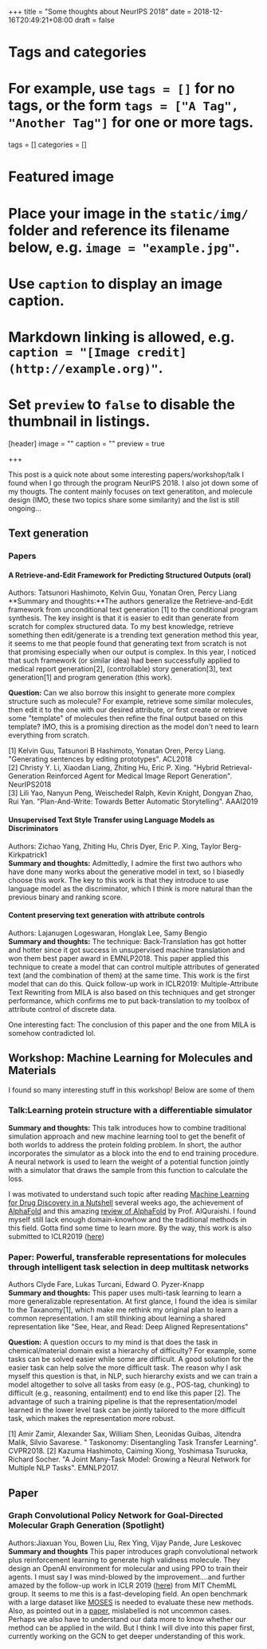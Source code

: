 +++
title = "Some thoughts about NeurIPS 2018"
date = 2018-12-16T20:49:21+08:00
draft = false

# Tags and categories
# For example, use `tags = []` for no tags, or the form `tags = ["A Tag", "Another Tag"]` for one or more tags.
tags = []
categories = []

# Featured image
# Place your image in the `static/img/` folder and reference its filename below, e.g. `image = "example.jpg"`.
# Use `caption` to display an image caption.
#   Markdown linking is allowed, e.g. `caption = "[Image credit](http://example.org)"`.
# Set `preview` to `false` to disable the thumbnail in listings.
[header]
image = ""
caption = ""
preview = true

+++

This post is a quick note about some interesting papers/workshop/talk I found when I go through the program NeurIPS 2018. I also jot down some of my thougts. The content mainly focuses on text generatiton, and molecule design (IMO, these two topics share some similarity) and the list is still ongoing…
<!--more-->

## Text generation
### Papers

#### A Retrieve-and-Edit Framework for Predicting Structured Outputs (oral)
Authors: Tatsunori Hashimoto, Kelvin Guu, Yonatan Oren, Percy Liang<br>
**Summary and thoughts:**The authors generalize the Retrieve-and-Edit framework from unconditional text generation [1] to the conditional program synthesis. The key insight is that it is easier to edit than generate from scratch for complex structured data. To my best knowledge, retrieve something then edit/generate is a trending text generation method this year, it seems to me that people found that generating text from scratch is not that promising especially when our output is complex. In this year, I noticed that such framework (or similar idea) had been successfully applied to medical report generation[2], (controllable) story generation[3], text generation[1] and program generation (this work).<br>

**Question:** Can we also borrow this insight to generate more complex structure such as molecule? For example, retrieve some similar molecules, then edit it to the one with our desired attribute, or first create or retrieve some "template" of molecules then refine the final output based on this template? IMO, this is a promising direction as the model don't need to learn everything from scratch.

[1] Kelvin Guu, Tatsunori B Hashimoto, Yonatan Oren, Percy Liang. "Generating sentences by editing prototypes". ACL2018<br>
[2] Christy Y. Li, Xiaodan Liang, Zhiting Hu, Eric P. Xing. "Hybrid Retrieval-Generation Reinforced Agent for Medical Image Report Generation". NeurIPS2018<br>
[3] Lili Yao, Nanyun Peng, Weischedel Ralph, Kevin Knight, Dongyan Zhao, Rui Yan. "Plan-And-Write: Towards Better Automatic Storytelling". AAAI2019<br>

#### Unsupervised Text Style Transfer using Language Models as Discriminators
Authors: Zichao Yang, Zhiting Hu, Chris Dyer, Eric P. Xing, Taylor Berg-Kirkpatrick1<br>
**Summary and thoughts:** Admittedly, I admire the first two authors who have done many works about the generative model in text, so I biasedly choose this work. The key to this work is that they introduce to use language model as the discriminator, which I think is more natural than the previous binary and ranking score.

#### Content preserving text generation with attribute controls 
Authors: Lajanugen Logeswaran, Honglak Lee, Samy Bengio<br>
**Summary and thoughts:** The technique: Back-Translation has got hotter and hotter since it got success in unsupervised machine translation and won them best paper award in EMNLP2018. This paper applied this technique to create a model that can control multiple attributes of generated text (and the combination of them) at the same time. This work is the first model that can do this. Quick follow-up work in ICLR2019: Multiple-Attribute Text Rewriting from MILA is also based on this techniques and get stronger performance, which confirms me to put back-translation to my toolbox of attribute control of discrete data.<br>

One interesting fact: The conclusion of this paper and the one from MILA is somehow contradicted lol.

## Workshop: Machine Learning for Molecules and Materials
I found so many interesting stuff in this workshop! Below are some of them

### Talk:Learning protein structure with a differentiable simulator
**Summary and thoughts:** This talk introduces how to combine traditional simulation approach and new machine learning tool to get the benefit of both worlds to address the protein folding problem. In short, the author incorporates the simulator as a block into the end to end training procedure. A neural network is used to learn the weight of a potential function jointly with a simulator that draws the sample from this function to calculate the loss. 

I was motivated to understand such topic after reading [Machine Learning for Drug Discovery in a Nutshell](https://medium.com/@stefan.schroedl/machine-learning-for-drug-discovery-in-a-nutshell-part-i-24ae3f65c135) several weeks ago, the achievement of [AlphaFold](https://deepmind.com/blog/alphafold/) and this amazing [review of AlphaFold](https://moalquraishi.wordpress.com/2018/12/09/alphafold-casp13-what-just-happened/) by Prof. AlQuraishi. I found myself still lack enough domain-knowhow and the traditional methods in this field. Gotta find some time to learn more. By the way, this work is also submitted to ICLR2019 ([here](https://openreview.net/pdf?id=Byg3y3C9Km))

### Paper: Powerful, transferable representations for molecules through intelligent task selection in deep multitask networks	
Authors Clyde Fare, Lukas Turcani, Edward O. Pyzer-Knapp<br>
**Summary and thoughts:** This paper uses multi-task learning to learn a more generalizable representation. At first glance, I found the idea is similar to the Taxanomy[1], which make me rethink my original plan to learn a common representation. I am still thinking about learning a shared representation like "See, Hear, and Read: Deep Aligned Representations"

**Question:** A question occurs to my mind is that does the task in chemical/material domain exist a hierarchy of difficulty? For example, some tasks can be solved easier while some are difficult. A good solution for the easier task can help solve the more difficult task. The reason why I ask myself this question is that, in NLP, such hierarchy exists and we can train a model altogether to solve all tasks from easy  (e.g., POS-tag, chunking) to difficult (e.g., reasoning, entailment) end to end like this paper [2]. The advantage of such a training pipeline is that the representation/model learned in the lower level task can be jointly tailored to the more difficult task, which makes the representation more robust. 

[1] Amir Zamir, Alexander Sax, William Shen, Leonidas Guibas, Jitendra Malik, Silvio Savarese. "
Taskonomy: Disentangling Task Transfer Learning". CVPR2018.
[2] Kazuma Hashimoto, Caiming Xiong, Yoshimasa Tsuruoka, Richard Socher. "A Joint Many-Task Model: Growing a Neural Network for Multiple NLP Tasks". EMNLP2017.

## Paper
### Graph Convolutional Policy Network for Goal-Directed Molecular Graph Generation (Spotlight)
Authors:Jiaxuan You, Bowen Liu, Rex Ying, Vijay Pande, Jure Leskovec<br>
**Summary and thoughts** This paper introduces graph convolutional network plus reinforcement learning to generate high validness molecule. They design an OpenAI environment for molecular and using PPO to train their agents. I must say I was mind-blowed by the improvement....and further amazed by the follow-up work in ICLR 2019 ([here](https://arxiv.org/abs/1812.01070)) from MIT ChemML group. It seems to me this is a fast-developing field. An open benchmark with a large dataset like [MOSES](https://github.com/molecularsets/moses) is needed to evaluate these new methods. Also, as pointed out in a [paper](https://chemrxiv.org/articles/Dataset_Bias_in_the_Natural_Sciences_A_Case_Study_in_Chemical_Reaction_Prediction_and_Synthesis_Design/7366973), mislabelled is not uncommon cases. Perhaps we also have to understand our data more to know whether our method can be applied in the wild. But I think I will dive into this paper first, currently working on the GCN to get deeper understanding of this work.



